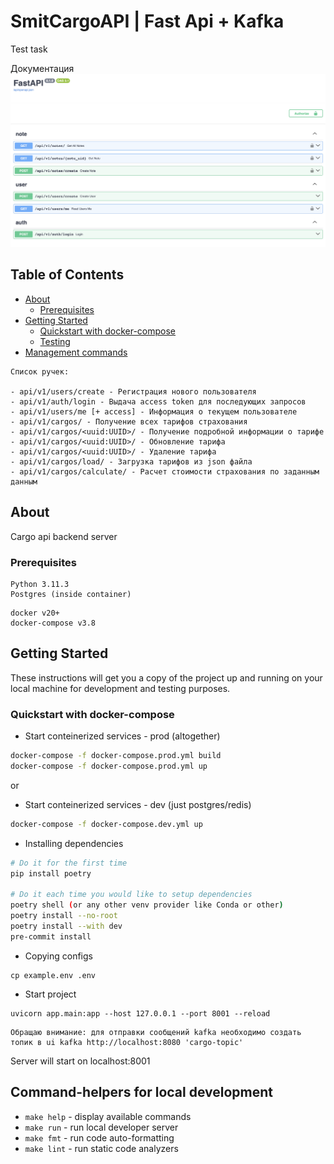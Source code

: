 # SmitCargoAPI | Fast Api + Kafka
Test task

Документация
![Image alt](https://github.com/DerTod28/note_api/raw/main/documentation/images/01.png)


## Table of Contents
+ [About](#about)
    + [Prerequisites](#prerequisites)
+ [Getting Started](#getting-started)
    + [Quickstart with docker-compose](#quickstart)
    + [Testing](#testing)
+ [Management commands](#management-commands)

```
Список ручек:

- api/v1/users/create - Регистрация нового пользователя
- api/v1/auth/login - Выдача access token для последующих запросов
- api/v1/users/me [+ access] - Информация о текущем пользователе
- api/v1/cargos/ - Получение всех тарифов страхования
- api/v1/cargos/<uuid:UUID>/ - Получение подробной информации о тарифе
- api/v1/cargos/<uuid:UUID>/ - Обновление тарифа
- api/v1/cargos/<uuid:UUID>/ - Удаление тарифа
- api/v1/cargos/load/ - Загрузка тарифов из json файла
- api/v1/cargos/calculate/ - Расчет стоимости страхования по заданным данным

```
## About <a name = "about"></a>
Cargo api backend server

### Prerequisites <a name = "prerequisites"></a>
```
Python 3.11.3
Postgres (inside container)
```
```
docker v20+
docker-compose v3.8
```

## Getting Started <a name = "getting-started"></a>
These instructions will get you a copy of the project up and running on your local machine for development and testing purposes.

### Quickstart with docker-compose <a name = "quickstart"></a>

- Start conteinerized services - prod (altogether)
```bash
docker-compose -f docker-compose.prod.yml build
docker-compose -f docker-compose.prod.yml up
```
or
- Start conteinerized services - dev (just postgres/redis)
```bash
docker-compose -f docker-compose.dev.yml up
```
- Installing dependencies
```bash
# Do it for the first time
pip install poetry

# Do it each time you would like to setup dependencies
poetry shell (or any other venv provider like Conda or other)
poetry install --no-root
poetry install --with dev
pre-commit install
```
- Copying configs
```
cp example.env .env
```
- Start project
```
uvicorn app.main:app --host 127.0.0.1 --port 8001 --reload
```

```
Обращаю внимание: для отправки сообщений kafka необходимо создать топик в ui kafka http://localhost:8080 'cargo-topic'
```

Server will start on localhost:8001


## Command-helpers for local development <a name = "management-commands"></a>

- `make help` - display available commands
- `make run` - run local developer server
- `make fmt` - run code auto-formatting
- `make lint` - run static code analyzers
